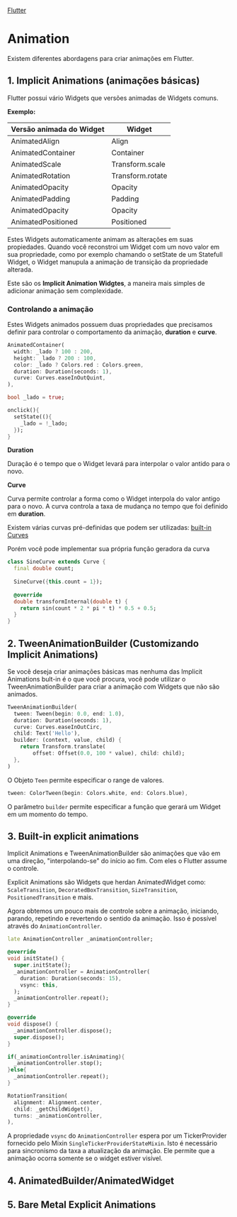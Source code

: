 [Flutter](https://github.com/leofds/flutter-class/blob/master/flutter/README.md)

# Animation

Existem diferentes abordagens para criar animações em Flutter.

## 1. Implicit Animations (animações básicas)

Flutter possui vário Widgets que versões animadas de Widgets comuns.

**Exemplo:**

| Versão animada do Widget | Widget |
|---|---|
| AnimatedAlign | Align |
| AnimatedContainer | Container |
| AnimatedScale | Transform.scale |
| AnimatedRotation | Transform.rotate |
| AnimatedOpacity | Opacity |
| AnimatedPadding | Padding |
| AnimatedOpacity | Opacity |
| AnimatedPositioned | Positioned |

Estes Widgets automaticamente animam as alterações em suas propiedades. Quando você reconstroi um Widget com um novo valor em sua propriedade, como por exemplo chamando o setState de um Statefull Widget, o Widget manupula a animação de transição da propriedade alterada.

Este são os **Implicit Animation Widgtes**, a maneira mais simples de adicionar animação sem complexidade.

### Controlando a animação

Estes Widgets animados possuem duas propriedades que precisamos definir para controlar o comportamento da animação, **duration** e **curve**.

```dart
AnimatedContainer(
  width: _lado ? 100 : 200,
  height: _lado ? 200 : 100,
  color: _lado ? Colors.red : Colors.green,
  duration: Duration(seconds: 1),
  curve: Curves.easeInOutQuint,
),
```

```dart
bool _lado = true;

onclick(){
  setState((){
    _lado = !_lado;
  });
}
```

**Duration**

Duração é o tempo que o Widget levará para interpolar o valor antido para o novo.

**Curve**

Curva permite controlar a forma como o Widget interpola do valor antigo para o novo. A curva controla a taxa de mudança no tempo que foi definido em **duration**.

Existem várias curvas pré-definidas que podem ser utilizadas: [built-in Curves](https://api.flutter.dev/flutter/animation/Curves-class.html)

Porém você pode implementar sua própria função geradora da curva

```dart
class SineCurve extends Curve {
  final double count;
 
  SineCurve({this.count = 1});
 
  @override
  double transformInternal(double t) {
    return sin(count * 2 * pi * t) * 0.5 + 0.5;
  }
}
```

## 2. TweenAnimationBuilder (Customizando Implicit Animations)

Se você deseja criar animações básicas mas nenhuma das Implicit Animations bult-in é o que você procura, você pode utilizar o TweenAnimationBuilder para criar a animação com Widgets que não são animados.

```dart
TweenAnimationBuilder(
  tween: Tween(begin: 0.0, end: 1.0),
  duration: Duration(seconds: 1),
  curve: Curves.easeInOutCirc,
  child: Text('Hello'),
  builder: (context, value, child) {
    return Transform.translate(
        offset: Offset(0.0, 100 * value), child: child);
  },
)
```

O Objeto `Teen` permite especificar o range de valores.

```dart
tween: ColorTween(begin: Colors.white, end: Colors.blue),
```

O parâmetro `builder` permite especificar a função que gerará um Widget em um momento do tempo.

## 3. Built-in explicit animations

Implicit Animations e TweenAnimationBuilder são animações que vão em uma direção, "interpolando-se" do início ao fim. Com eles o Flutter assume o controle.

Explicit Animations são Widgets que herdan AnimatedWidget como: `ScaleTransition`, `DecoratedBoxTransition`, `SizeTransition`, `PositionedTransition` e mais.

Agora obtemos um pouco mais de controle sobre a animação, iniciando, parando, repetindo e revertendo o sentido da animação. Isso é possível através do `AnimationController`.

```dart
late AnimationController _animationController;

@override
void initState() {
  super.initState();
  _animationController = AnimationController(
    duration: Duration(seconds: 15),
    vsync: this,
  );
  _animationController.repeat();
}

@override
void dispose() {
  _animationController.dispose();
  super.dispose();
}
```

```dart
if(_animationController.isAnimating){
  _animationController.stop();
}else{
  _animationController.repeat();
}
```

```dart
RotationTransition(
  alignment: Alignment.center,
  child: _getChildWidget(),
  turns: _animationController,
),
```

A propriedade `vsync` do  `AnimationController` espera por um TickerProvider fornecido pelo Mixin `SingleTickerProviderStateMixin`. Isto é necessário para sincronismo da taxa a atualização da animação. Ele permite que a animação ocorra somente se o widget estiver visível.

## 4. AnimatedBuilder/AnimatedWidget

## 5. Bare Metal Explicit Animations

